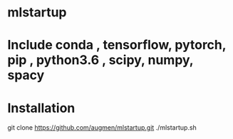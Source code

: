 # mlstartup
# Include conda , tensorflow, pytorch, pip , python3.6 , scipy, numpy, spacy 
# Installation 
git clone https://github.com/augmen/mlstartup.git
./mlstartup.sh
